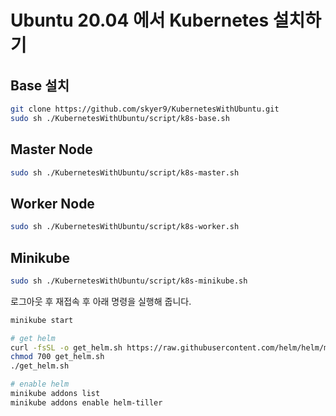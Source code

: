 # Ubuntu 20.04 에서 Kubernetes 설치하기

## Base 설치

```bash
git clone https://github.com/skyer9/KubernetesWithUbuntu.git
sudo sh ./KubernetesWithUbuntu/script/k8s-base.sh
```

## Master Node

```bash
sudo sh ./KubernetesWithUbuntu/script/k8s-master.sh
```

## Worker Node

```bash
sudo sh ./KubernetesWithUbuntu/script/k8s-worker.sh
```

## Minikube

```bash
sudo sh ./KubernetesWithUbuntu/script/k8s-minikube.sh
```

로그아웃 후 재접속 후 아래 명령을 실행해 줍니다.

```bash
minikube start
```

```bash
# get helm
curl -fsSL -o get_helm.sh https://raw.githubusercontent.com/helm/helm/main/scripts/get-helm-3
chmod 700 get_helm.sh
./get_helm.sh

# enable helm
minikube addons list
minikube addons enable helm-tiller
```
